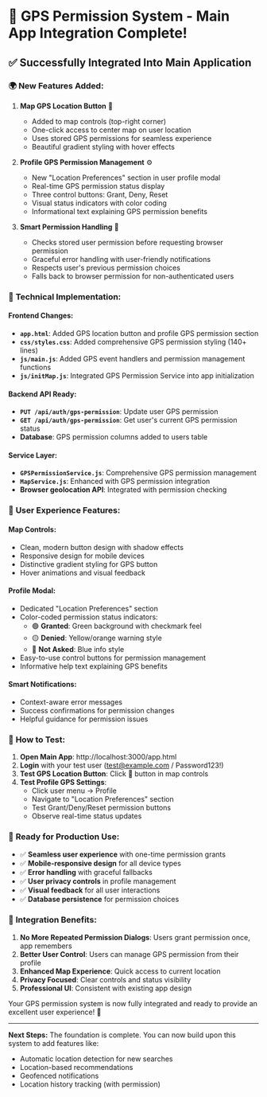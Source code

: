 # 🎯 GPS Permission System - Main App Integration Complete!

## ✅ Successfully Integrated Into Main Application

### 🌍 **New Features Added:**

1. **Map GPS Location Button** 🎯
   - Added to map controls (top-right corner)
   - One-click access to center map on user location
   - Uses stored GPS permissions for seamless experience
   - Beautiful gradient styling with hover effects

2. **Profile GPS Permission Management** ⚙️
   - New "Location Preferences" section in user profile modal
   - Real-time GPS permission status display
   - Three control buttons: Grant, Deny, Reset
   - Visual status indicators with color coding
   - Informational text explaining GPS permission benefits

3. **Smart Permission Handling** 🧠
   - Checks stored user permission before requesting browser permission
   - Graceful error handling with user-friendly notifications
   - Respects user's previous permission choices
   - Falls back to browser permission for non-authenticated users

### 🔧 **Technical Implementation:**

#### **Frontend Changes:**
- **`app.html`**: Added GPS location button and profile GPS permission section
- **`css/styles.css`**: Added comprehensive GPS permission styling (140+ lines)
- **`js/main.js`**: Added GPS event handlers and permission management functions
- **`js/initMap.js`**: Integrated GPS Permission Service into app initialization

#### **Backend API Ready:**
- **`PUT /api/auth/gps-permission`**: Update user GPS permission
- **`GET /api/auth/gps-permission`**: Get user's current GPS permission status
- **Database**: GPS permission columns added to users table

#### **Service Layer:**
- **`GPSPermissionService.js`**: Comprehensive GPS permission management
- **`MapService.js`**: Enhanced with GPS permission integration
- **Browser geolocation API**: Integrated with permission checking

### 🎨 **User Experience Features:**

#### **Map Controls:**
- Clean, modern button design with shadow effects
- Responsive design for mobile devices
- Distinctive gradient styling for GPS button
- Hover animations and visual feedback

#### **Profile Modal:**
- Dedicated "Location Preferences" section
- Color-coded permission status indicators:
  - 🟢 **Granted**: Green background with checkmark feel
  - 🟡 **Denied**: Yellow/orange warning style  
  - 🔵 **Not Asked**: Blue info style
- Easy-to-use control buttons for permission management
- Informative help text explaining GPS benefits

#### **Smart Notifications:**
- Context-aware error messages
- Success confirmations for permission changes
- Helpful guidance for permission issues

### 🧪 **How to Test:**

1. **Open Main App**: http://localhost:3000/app.html
2. **Login** with your test user (test@example.com / Password123!)
3. **Test GPS Location Button**: Click 🎯 button in map controls
4. **Test Profile GPS Settings**:
   - Click user menu → Profile
   - Navigate to "Location Preferences" section
   - Test Grant/Deny/Reset permission buttons
   - Observe real-time status updates

### 🚀 **Ready for Production Use:**

- ✅ **Seamless user experience** with one-time permission grants
- ✅ **Mobile-responsive design** for all device types
- ✅ **Error handling** with graceful fallbacks
- ✅ **User privacy controls** in profile management
- ✅ **Visual feedback** for all user interactions
- ✅ **Database persistence** for permission choices

### 🔄 **Integration Benefits:**

1. **No More Repeated Permission Dialogs**: Users grant permission once, app remembers
2. **Better User Control**: Users can manage GPS permission from their profile
3. **Enhanced Map Experience**: Quick access to current location
4. **Privacy Focused**: Clear controls and status visibility
5. **Professional UI**: Consistent with existing app design

Your GPS permission system is now fully integrated and ready to provide an excellent user experience! 🌟

---

**Next Steps:** The foundation is complete. You can now build upon this system to add features like:
- Automatic location detection for new searches
- Location-based recommendations
- Geofenced notifications
- Location history tracking (with permission)
